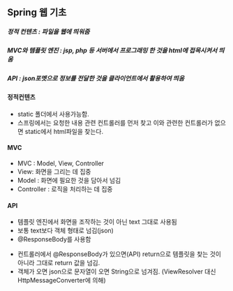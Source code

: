 ## Spring 웹 기초

##### 정적 컨텐츠 : 파일을 웹에 띄워줌
##### MVC와 템플릿 엔진 : jsp, php 등 서버에서 프로그래밍 한 것을 html에 접목시켜서 띄움
##### API : json포멧으로 정보를 전달한 것을 클라이언트에서 활용하여 띄움

#### 정적컨텐츠

* static 폴더에서 사용가능함.
* 스프링에서는 요청한 내용 관련 컨트롤러를 먼저 찾고 이와 관련한 컨트롤러가 없으면 static에서 html파일을 찾는다.

#### MVC
* MVC : Model, View, Controller
* View: 화면을 그리는 데 집중
* Model : 화면에 필요한 것을 담아서 넘김
* Controller : 로직을 처리하는 데 집중

#### API

* 템플릿 엔진에서 화면을 조작하는 것이 아닌 text 그대로 사용됨
* 보통 text보다 객체 형태로 넘김(json)
* @ResponseBody를 사용함
-  컨트롤러에서  @ResponseBody가 있으면(API) return으로 템플릿을 찾는 것이 아니라 그대로 return 값을 넘김. 
- 객체가 오면 json으로 문자열이 오면 String으로 넘겨짐. (ViewResolver 대신 HttpMessageConverter에 의해) 
